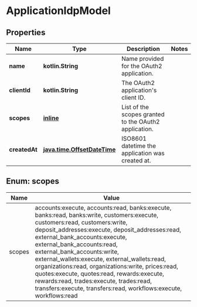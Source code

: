 
# ApplicationIdpModel

## Properties
Name | Type | Description | Notes
------------ | ------------- | ------------- | -------------
**name** | **kotlin.String** | Name provided for the OAuth2 application. | 
**clientId** | **kotlin.String** | The OAuth2 application&#39;s client ID. | 
**scopes** | [**inline**](#kotlin.collections.List&lt;Scopes&gt;) | List of the scopes granted to the OAuth2 application. | 
**createdAt** | [**java.time.OffsetDateTime**](java.time.OffsetDateTime.md) | ISO8601 datetime the application was created at. | 


<a name="kotlin.collections.List<Scopes>"></a>
## Enum: scopes
Name | Value
---- | -----
scopes | accounts:execute, accounts:read, banks:execute, banks:read, banks:write, customers:execute, customers:read, customers:write, deposit_addresses:execute, deposit_addresses:read, external_bank_accounts:execute, external_bank_accounts:read, external_bank_accounts:write, external_wallets:execute, external_wallets:read, organizations:read, organizations:write, prices:read, quotes:execute, quotes:read, rewards:execute, rewards:read, trades:execute, trades:read, transfers:execute, transfers:read, workflows:execute, workflows:read



